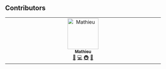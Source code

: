 ## Contributors

<!-- ALL-CONTRIBUTORS-LIST:START - Do not remove or modify this section -->
<!-- prettier-ignore-start -->
<!-- markdownlint-disable -->
<table>
  <tbody>
    <tr>
      <td align="center" valign="top" width="14.28%"><a href="https://temporalhq.com"><img src="https://avatars.githubusercontent.com/u/46251907?v=4?s=100" width="100px;" alt="Mathieu"/><br /><sub><b>Mathieu</b></sub></a><br /><a href="#maintenance-Skogrine" title="Maintenance">🚧</a> <a href="#code-Skogrine" title="Code">💻</a> <a href="#infra-Skogrine" title="Infrastructure (Hosting, Build-Tools, etc)">🚇</a> <a href="#projectManagement-Skogrine" title="Project Management">📆</a></td>
    </tr>
  </tbody>
</table>

<!-- markdownlint-restore -->
<!-- prettier-ignore-end -->

<!-- ALL-CONTRIBUTORS-LIST:END -->
